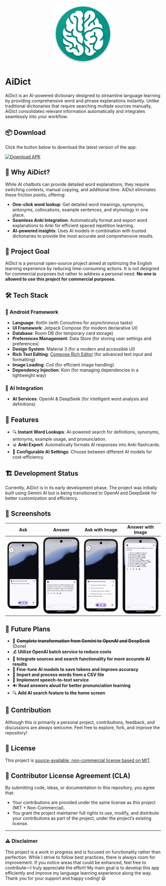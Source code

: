 <p align="center"><img src="art/ic_launcher.png" alt="app_icon"/></p>

# AiDict

AiDict is an AI-powered dictionary designed to streamline language learning by providing
comprehensive word and phrase explanations instantly. Unlike traditional dictionaries that require
searching multiple sources manually, AiDict consolidates relevant information automatically and
integrates seamlessly into your workflow.

## 📦 Download

Click the button below to download the latest version of the app:

[![Download APK](https://img.shields.io/badge/Download-APK-brightgreen?style=for-the-badge&logo=android)](https://github.com/BasetEsmaeili/AiDict/releases/latest/download/app-release.apk)

## 🚀 Why AiDict?

While AI chatbots can provide detailed word explanations, they require switching contexts, manual
copying, and additional time. AiDict eliminates these friction points, offering:

- **One-click word lookup**: Get detailed word meanings, synonyms, antonyms, collocations, example
  sentences, and etymology in one place.
- **Seamless Anki Integration**: Automatically format and export word explanations to Anki for
  efficient spaced repetition learning.
- **AI-powered insights**: Uses AI models in combination with trusted dictionaries to provide the
  most accurate and comprehensive results.

## 🎯 Project Goal

AiDict is a personal open-source project aimed at optimizing the English learning experience by
reducing time-consuming actions. It is not designed for commercial purposes but rather to address a
personal need. **No one is allowed to use this project for commercial purposes.**

## 🛠️ Tech Stack

### 📱 Android Framework

- **Language**: Kotlin (with Coroutines for asynchronous tasks)
- **UI Framework**: Jetpack Compose (for modern declarative UI)
- **Database**: Room DB (for temporary card storage)
- **Preferences Management**: Data Store (for storing user settings and preferences)
- **Design System**: Material 3 (for a modern and accessible UI)
- **Rich Text Editing**: [Compose Rich Editor](https://github.com/MohamedRejeb/compose-rich-editor) (for advanced text
  input and formatting)
- **Image Loading**: Coil (for efficient image handling)
- **Dependency Injection**: Koin (for managing dependencies in a lightweight way)

### 🤖 AI Integration

- **AI Services**: OpenAI & DeepSeek (for intelligent word analysis and definitions)

## 📌 Features

- 🔍 **Instant Word Lookups**: AI-powered search for definitions, synonyms, antonyms, example usage,
  and pronunciation.
- 📊 **Anki Export**: Automatically formats AI responses into Anki flashcards.
- 🔧 **Configurable AI Settings**: Choose between different AI models for cost-efficiency.

## 🏗️ Development Status

Currently, AiDict is in its early development phase. The project was initially built using Gemini AI
but is being transitioned to OpenAI and DeepSeek for better customization and efficiency.

## 📸 Screenshots

| Ask                                  | Answer                                  | Ask with Image                             | Answer with Image                             |
|--------------------------------------|-----------------------------------------|--------------------------------------------|-----------------------------------------------|
| <img src="art/ask.png" width="200"/> | <img src="art/answer.png" width="200"/> | <img src="art/ask_image.png" width="200"/> | <img src="art/answer_image.png" width="200"/> |

## 🔮 Future Plans

- 🔄 **~~Complete transformation from Gemini to OpenAI and DeepSeek~~** (Done)
- 💰 **Utilize OpenAI batch service to reduce costs**
- 🔗 **Integrate sources and search functionality for more accurate AI results**
- 🎯 **Fine-tune AI models to save tokens and improve accuracy**
- 📂 **Import and process words from a CSV file**
- 🎤 **Implement speech-to-text service**
- 🔊 **Read answers aloud for better pronunciation learning**
- 🔍 **Add AI search feature to the home screen**

## 🤝 Contribution

Although this is primarily a personal project, contributions, feedback, and discussions are always
welcome. Feel free to explore, fork, and improve the repository!

## 📜 License

This project is [source-available, non-commercial license based on MIT](LICENSE).

## 🧾 Contributor License Agreement (CLA)

By submitting code, ideas, or documentation to this repository, you agree that:

- Your contributions are provided under the same license as this project (MIT + Non-Commercial).
- You grant the project maintainer full rights to use, modify, and distribute your contributions as
  part of the project, under the project’s existing license.

---

### ⚠️ Disclaimer

This project is a work in progress and is focused on functionality rather than perfection. While I
strive to follow best practices, there is always room for improvement. If you notice areas that
could be enhanced, feel free to contribute—I truly appreciate the effort! My main goal is to develop
this app efficiently and improve my language learning experience along the way. Thank you for your
support and happy coding! 😃

